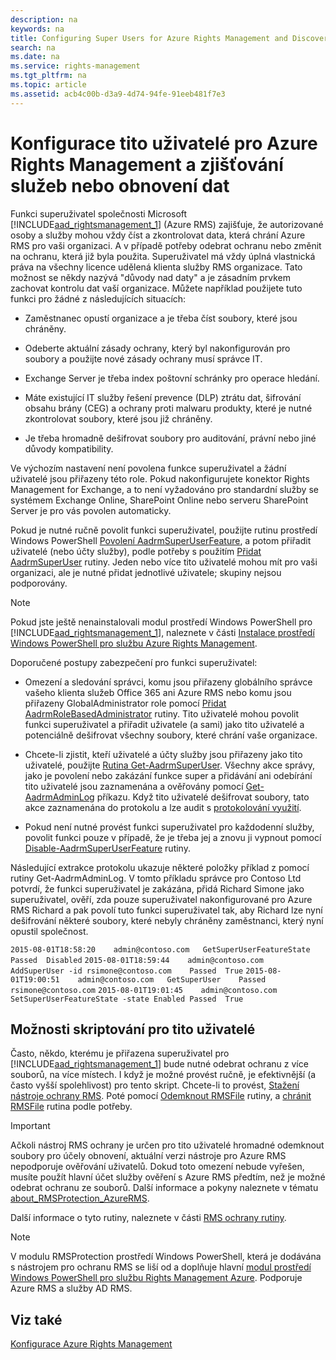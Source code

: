 ```yaml
---
description: na
keywords: na
title: Configuring Super Users for Azure Rights Management and Discovery Services or Data Recovery
search: na
ms.date: na
ms.service: rights-management
ms.tgt_pltfrm: na
ms.topic: article
ms.assetid: acb4c00b-d3a9-4d74-94fe-91eeb481f7e3
---
```

# Konfigurace tito uživatel&#233; pro Azure Rights Management a zjišťov&#225;n&#237; služeb nebo obnoven&#237; dat
Funkci superuživatel společnosti Microsoft [!INCLUDE[aad_rightsmanagement_1](../Token/aad_rightsmanagement_1_md.md)] (Azure RMS) zajišťuje, že autorizované osoby a služby mohou vždy číst a zkontrolovat data, která chrání Azure RMS pro vaši organizaci. A v případě potřeby odebrat ochranu nebo změnit na ochranu, která již byla použita. Superuživatel má vždy úplná vlastnická práva na všechny licence udělená klienta služby RMS organizace. Tato možnost se někdy nazývá "důvody nad daty" a je zásadním prvkem zachovat kontrolu dat vaší organizace. Můžete například použijete tuto funkci pro žádné z následujících situacích:

-   Zaměstnanec opustí organizace a je třeba číst soubory, které jsou chráněny.

-   Odeberte aktuální zásady ochrany, který byl nakonfigurován pro soubory a použijte nové zásady ochrany musí správce IT.

-   Exchange Server je třeba index poštovní schránky pro operace hledání.

-   Máte existující IT služby řešení prevence (DLP) ztrátu dat, šifrování obsahu brány (CEG) a ochrany proti malwaru produkty, které je nutné zkontrolovat soubory, které jsou již chráněny.

-   Je třeba hromadně dešifrovat soubory pro auditování, právní nebo jiné důvody kompatibility.

Ve výchozím nastavení není povolena funkce superuživatel a žádní uživatelé jsou přiřazeny této role. Pokud nakonfigurujete konektor Rights Management for Exchange, a to není vyžadováno pro standardní služby se systémem Exchange Online, SharePoint Online nebo serveru SharePoint Server je pro vás povolen automaticky.

Pokud je nutné ručně povolit funkci superuživatel, použijte rutinu prostředí Windows PowerShell [Povolení AadrmSuperUserFeature](https://msdn.microsoft.com/library/azure/dn629400.aspx), a potom přiřadit uživatelé (nebo účty služby), podle potřeby s použitím [Přidat AadrmSuperUser](https://msdn.microsoft.com/library/azure/dn629411.aspx) rutiny. Jeden nebo více tito uživatelé mohou mít pro vaši organizaci, ale je nutné přidat jednotlivé uživatele; skupiny nejsou podporovány.

> [!NOTE]
> Pokud jste ještě nenainstalovali modul prostředí Windows PowerShell pro [!INCLUDE[aad_rightsmanagement_1](../Token/aad_rightsmanagement_1_md.md)], naleznete v části [Instalace prostředí Windows PowerShell pro službu Azure Rights Management](../Topic/Installing_Windows_PowerShell_for_Azure_Rights_Management.md).

Doporučené postupy zabezpečení pro funkci superuživatel:

-   Omezení a sledování správci, komu jsou přiřazeny globálního správce vašeho klienta služeb Office 365 ani Azure RMS nebo komu jsou přiřazeny GlobalAdministrator role pomocí [Přidat AadrmRoleBasedAdministrator](https://msdn.microsoft.com/library/azure/dn629417.aspx) rutiny. Tito uživatelé mohou povolit funkci superuživatel a přiřadit uživatele (a sami) jako tito uživatelé a potenciálně dešifrovat všechny soubory, které chrání vaše organizace.

-   Chcete-li zjistit, kteří uživatelé a účty služby jsou přiřazeny jako tito uživatelé, použijte [Rutina Get-AadrmSuperUser](https://msdn.microsoft.com/library/azure/dn629408.aspx).  Všechny akce správy, jako je povolení nebo zakázání funkce super a přidávání ani odebírání tito uživatelé jsou zaznamenána a ověřovány pomocí [Get-AadrmAdminLog](https://msdn.microsoft.com/library/azure/dn629430.aspx) příkazu. Když tito uživatelé dešifrovat soubory, tato akce zaznamenána do protokolu a lze audit s [protokolování využití](https://technet.microsoft.com/library/dn529121.aspx).

-   Pokud není nutné provést funkci superuživatel pro každodenní služby, povolit funkci pouze v případě, že je třeba jej a znovu ji vypnout pomocí [Disable-AadrmSuperUserFeature](https://msdn.microsoft.com/library/azure/dn629428.aspx) rutiny.

Následující extrakce protokolu ukazuje některé položky příklad z pomocí rutiny Get-AadrmAdminLog. V tomto příkladu správce pro Contoso Ltd potvrdí, že funkci superuživatel je zakázána, přidá Richard Simone jako superuživatel, ověří, zda pouze superuživatel nakonfigurované pro Azure RMS Richard a pak povolí tuto funkci superuživatel tak, aby Richard lze nyní dešifrování některé soubory, které nebyly chráněny zaměstnanci, který nyní opustil společnost.

`2015-08-01T18:58:20	admin@contoso.com	GetSuperUserFeatureState	Passed	Disabled`
`2015-08-01T18:59:44	admin@contoso.com	AddSuperUser -id rsimone@contoso.com	Passed	True`
`2015-08-01T19:00:51	admin@contoso.com	GetSuperUser	Passed	rsimone@contoso.com`
`2015-08-01T19:01:45	admin@contoso.com	SetSuperUserFeatureState -state Enabled	Passed	True`

## <a name="BKMK_RMSProtectionModule"></a>Možnosti skriptování pro tito uživatelé
Často, někdo, kterému je přiřazena superuživatel pro [!INCLUDE[aad_rightsmanagement_1](../Token/aad_rightsmanagement_1_md.md)] bude nutné odebrat ochranu z více souborů, na více místech. I když je možné provést ručně, je efektivnější (a často vyšší spolehlivost) pro tento skript. Chcete-li to provést, [Stažení nástroje ochrany RMS](http://www.microsoft.com/en-us/download/details.aspx?id=47256). Poté pomocí  [Odemknout RMSFile](https://msdn.microsoft.com/library/azure/mt433200.aspx) rutiny, a [chránit RMSFile](https://msdn.microsoft.com/library/azure/mt433201.aspx)   rutina podle potřeby.

> [!IMPORTANT]
> Ačkoli nástroj RMS ochrany je určen pro tito uživatelé hromadné odemknout soubory pro účely obnovení, aktuální verzi nástroje pro Azure RMS nepodporuje ověřování uživatelů. Dokud toto omezení nebude vyřešen, musíte použít hlavní účet služby ověření s Azure RMS předtím, než je možné odebrat ochranu ze souborů.  Další informace a pokyny naleznete v tématu [about_RMSProtection_AzureRMS](https://msdn.microsoft.com/library/azure/mt433202.aspx).

Další informace o tyto rutiny, naleznete v části [RMS ochrany rutiny](https://msdn.microsoft.com/library/azure/mt433195.aspx).

> [!NOTE]
> V modulu RMSProtection prostředí Windows PowerShell, která je dodávána s nástrojem pro ochranu RMS se liší od a doplňuje hlavní [modul prostředí Windows PowerShell pro službu Rights Management Azure](https://technet.microsoft.com/library/jj585027.aspx). Podporuje Azure RMS a služby AD RMS.

## Viz také
[Konfigurace Azure Rights Management](../Topic/Configuring_Azure_Rights_Management.md)

